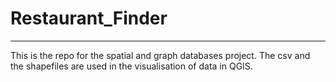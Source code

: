 # Restaurant_Finder
___
This is the repo for the spatial and graph databases project. The csv and the shapefiles are used in the visualisation of data in QGIS. 
